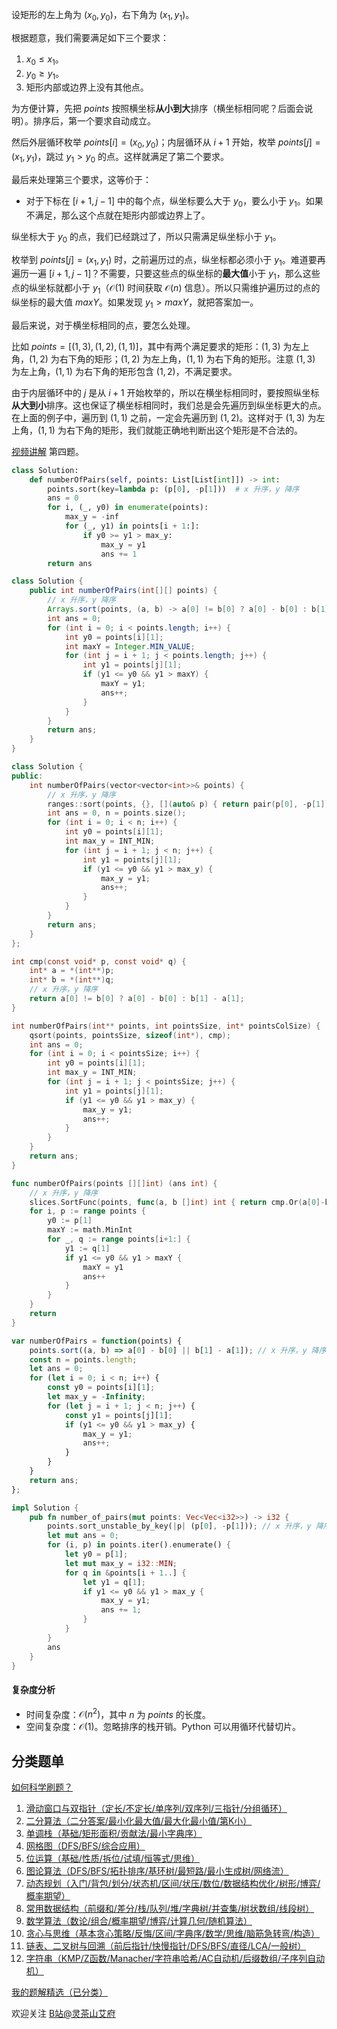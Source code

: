 设矩形的左上角为 $(x_0,y_0)$，右下角为 $(x_1,y_1)$。

根据题意，我们需要满足如下三个要求：

1. $x_0\le x_1$。
2. $y_0\ge y_1$。
3. 矩形内部或边界上没有其他点。

为方便计算，先把 $\textit{points}$ 按照横坐标**从小到大**排序（横坐标相同呢？后面会说明）。排序后，第一个要求自动成立。

然后外层循环枚举 $\textit{points}[i] = (x_0,y_0)$；内层循环从 $i+1$ 开始，枚举 $\textit{points}[j] = (x_1,y_1)$，跳过 $y_1 > y_0$ 的点。这样就满足了第二个要求。

最后来处理第三个要求，这等价于：

- 对于下标在 $[i+1,j-1]$ 中的每个点，纵坐标要么大于 $y_0$，要么小于 $y_1$。如果不满足，那么这个点就在矩形内部或边界上了。

纵坐标大于 $y_0$ 的点，我们已经跳过了，所以只需满足纵坐标小于 $y_1$。

枚举到 $\textit{points}[j] = (x_1,y_1)$ 时，之前遍历过的点，纵坐标都必须小于 $y_1$。难道要再遍历一遍 $[i+1,j-1]$？不需要，只要这些点的纵坐标的**最大值**小于 $y_1$，那么这些点的纵坐标就都小于 $y_1$（$\mathcal{O}(1)$ 时间获取 $\mathcal{O}(n)$ 信息）。所以只需维护遍历过的点的纵坐标的最大值 $\textit{maxY}$。如果发现 $y_1> \textit{maxY}$，就把答案加一。

最后来说，对于横坐标相同的点，要怎么处理。

比如 $\textit{points} = [(1,3),(1,2),(1,1)]$，其中有两个满足要求的矩形：$(1,3)$ 为左上角，$(1,2)$ 为右下角的矩形；$(1,2)$ 为左上角，$(1,1)$ 为右下角的矩形。注意 $(1,3)$ 为左上角，$(1,1)$ 为右下角的矩形包含 $(1,2)$，不满足要求。

由于内层循环中的 $j$ 是从 $i+1$ 开始枚举的，所以在横坐标相同时，要按照纵坐标**从大到小**排序。这也保证了横坐标相同时，我们总是会先遍历到纵坐标更大的点。在上面的例子中，遍历到 $(1,1)$ 之前，一定会先遍历到 $(1,2)$。这样对于 $(1,3)$ 为左上角，$(1,1)$ 为右下角的矩形，我们就能正确地判断出这个矩形是不合法的。

[视频讲解](https://www.bilibili.com/video/BV14C411r7nN/) 第四题。

```py [sol-Python3]
class Solution:
    def numberOfPairs(self, points: List[List[int]]) -> int:
        points.sort(key=lambda p: (p[0], -p[1]))  # x 升序，y 降序
        ans = 0
        for i, (_, y0) in enumerate(points):
            max_y = -inf
            for (_, y1) in points[i + 1:]:
                if y0 >= y1 > max_y:
                    max_y = y1
                    ans += 1
        return ans
```

```java [sol-Java]
class Solution {
    public int numberOfPairs(int[][] points) {
        // x 升序，y 降序
        Arrays.sort(points, (a, b) -> a[0] != b[0] ? a[0] - b[0] : b[1] - a[1]);
        int ans = 0;
        for (int i = 0; i < points.length; i++) {
            int y0 = points[i][1];
            int maxY = Integer.MIN_VALUE;
            for (int j = i + 1; j < points.length; j++) {
                int y1 = points[j][1];
                if (y1 <= y0 && y1 > maxY) {
                    maxY = y1;
                    ans++;
                }
            }
        }
        return ans;
    }
}
```

```cpp [sol-C++]
class Solution {
public:
    int numberOfPairs(vector<vector<int>>& points) {
        // x 升序，y 降序
        ranges::sort(points, {}, [](auto& p) { return pair(p[0], -p[1]); });
        int ans = 0, n = points.size();
        for (int i = 0; i < n; i++) {
            int y0 = points[i][1];
            int max_y = INT_MIN;
            for (int j = i + 1; j < n; j++) {
                int y1 = points[j][1];
                if (y1 <= y0 && y1 > max_y) {
                    max_y = y1;
                    ans++;
                }
            }
        }
        return ans;
    }
};
```

```c [sol-C]
int cmp(const void* p, const void* q) {
    int* a = *(int**)p;
    int* b = *(int**)q;
    // x 升序，y 降序
    return a[0] != b[0] ? a[0] - b[0] : b[1] - a[1];
}

int numberOfPairs(int** points, int pointsSize, int* pointsColSize) {
    qsort(points, pointsSize, sizeof(int*), cmp);
    int ans = 0;
    for (int i = 0; i < pointsSize; i++) {
        int y0 = points[i][1];
        int max_y = INT_MIN;
        for (int j = i + 1; j < pointsSize; j++) {
            int y1 = points[j][1];
            if (y1 <= y0 && y1 > max_y) {
                max_y = y1;
                ans++;
            }
        }
    }
    return ans;
}
```

```go [sol-Go]
func numberOfPairs(points [][]int) (ans int) {
	// x 升序，y 降序
	slices.SortFunc(points, func(a, b []int) int { return cmp.Or(a[0]-b[0], b[1]-a[1]) })
	for i, p := range points {
		y0 := p[1]
		maxY := math.MinInt
		for _, q := range points[i+1:] {
			y1 := q[1]
			if y1 <= y0 && y1 > maxY {
				maxY = y1
				ans++
			}
		}
	}
	return
}
```

```js [sol-JavaScript]
var numberOfPairs = function(points) {
    points.sort((a, b) => a[0] - b[0] || b[1] - a[1]); // x 升序，y 降序
    const n = points.length;
    let ans = 0;
    for (let i = 0; i < n; i++) {
        const y0 = points[i][1];
        let max_y = -Infinity;
        for (let j = i + 1; j < n; j++) {
            const y1 = points[j][1];
            if (y1 <= y0 && y1 > max_y) {
                max_y = y1;
                ans++;
            }
        }
    }
    return ans;
};
```

```rust [sol-Rust]
impl Solution {
    pub fn number_of_pairs(mut points: Vec<Vec<i32>>) -> i32 {
        points.sort_unstable_by_key(|p| (p[0], -p[1])); // x 升序，y 降序
        let mut ans = 0;
        for (i, p) in points.iter().enumerate() {
            let y0 = p[1];
            let mut max_y = i32::MIN;
            for q in &points[i + 1..] {
                let y1 = q[1];
                if y1 <= y0 && y1 > max_y {
                    max_y = y1;
                    ans += 1;
                }
            }
        }
        ans
    }
}
```

#### 复杂度分析

- 时间复杂度：$\mathcal{O}(n^2)$，其中 $n$ 为 $\textit{points}$ 的长度。
- 空间复杂度：$\mathcal{O}(1)$。忽略排序的栈开销。Python 可以用循环代替切片。

## 分类题单

[如何科学刷题？](https://leetcode.cn/circle/discuss/RvFUtj/)

1. [滑动窗口与双指针（定长/不定长/单序列/双序列/三指针/分组循环）](https://leetcode.cn/circle/discuss/0viNMK/)
2. [二分算法（二分答案/最小化最大值/最大化最小值/第K小）](https://leetcode.cn/circle/discuss/SqopEo/)
3. [单调栈（基础/矩形面积/贡献法/最小字典序）](https://leetcode.cn/circle/discuss/9oZFK9/)
4. [网格图（DFS/BFS/综合应用）](https://leetcode.cn/circle/discuss/YiXPXW/)
5. [位运算（基础/性质/拆位/试填/恒等式/思维）](https://leetcode.cn/circle/discuss/dHn9Vk/)
6. [图论算法（DFS/BFS/拓扑排序/基环树/最短路/最小生成树/网络流）](https://leetcode.cn/circle/discuss/01LUak/)
7. [动态规划（入门/背包/划分/状态机/区间/状压/数位/数据结构优化/树形/博弈/概率期望）](https://leetcode.cn/circle/discuss/tXLS3i/)
8. [常用数据结构（前缀和/差分/栈/队列/堆/字典树/并查集/树状数组/线段树）](https://leetcode.cn/circle/discuss/mOr1u6/)
9. [数学算法（数论/组合/概率期望/博弈/计算几何/随机算法）](https://leetcode.cn/circle/discuss/IYT3ss/)
10. [贪心与思维（基本贪心策略/反悔/区间/字典序/数学/思维/脑筋急转弯/构造）](https://leetcode.cn/circle/discuss/g6KTKL/)
11. [链表、二叉树与回溯（前后指针/快慢指针/DFS/BFS/直径/LCA/一般树）](https://leetcode.cn/circle/discuss/K0n2gO/)
12. [字符串（KMP/Z函数/Manacher/字符串哈希/AC自动机/后缀数组/子序列自动机）](https://leetcode.cn/circle/discuss/SJFwQI/)

[我的题解精选（已分类）](https://github.com/EndlessCheng/codeforces-go/blob/master/leetcode/SOLUTIONS.md)

欢迎关注 [B站@灵茶山艾府](https://space.bilibili.com/206214)
